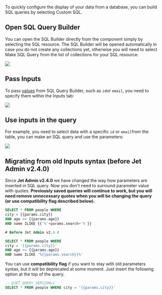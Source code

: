 [comment]: # ($page_title=Making SQL queries)
[comment]: # ($page_description=An overview of SQL request with PostgreSQL)

To quickly configure the display of your data from a database, you can build SQL queries by selecting Custom SQL. 

## Open SQL Query Builder

You can open the SQL Builder directly from the component simply by selecting the SQL resource. The SQL Builder will be opened automatically in case you do not create any collections yet, otherwise you will need to select Make SQL Query from the list of collections for your SQL resource:

![](https://gblobscdn.gitbook.com/assets%2F-LQ08RFAKZvFADEiXKFy%2F-MjehuplWWd6OK_2hI_D%2F-MjeidvxKZ6geBub4A1n%2Ftestgif42.gif?alt=media&token=36bfd635-665e-492a-942f-108a64ea512a)

## Pass Inputs

To pass [values](user-guide/parameters) from SQL Query Builder, such as `id`or `email`, you need to specify them within the Inputs tab:

![](https://gblobscdn.gitbook.com/assets%2F-LQ08RFAKZvFADEiXKFy%2F-MjehuplWWd6OK_2hI_D%2F-MjeisIsNwvdh6JOrgjr%2Fimage.png?alt=media&token=4be7a963-9d44-4529-89e3-e31b232132df)

## Use inputs in the query

For example, you need to select data with a specific `id` or `email`from the table, you can make an SQL query and use the parameters:

![](https://gblobscdn.gitbook.com/assets%2F-LQ08RFAKZvFADEiXKFy%2F-MjZ3LfsU1ZReomd0nUz%2F-MjZ6Tonqdbn2e2wxgfC%2Ftestgif13.gif?alt=media&token=df427cc1-c46f-4611-a8fd-750ad9a8e016)

## Migrating from old Inputs syntax \(before Jet Admin v2.4.0\)

Since **Jet Admin v2.4.0** we have changed the way how parameters are inserted in SQL query. Now you don't need to surround parameter value with quotes. **Previously saved queries will continue to work, but you will need remove unnecessary quotes when you will be changing the query \(or use compatibility flag described below\).**

```sql
SELECT * FROM people WHERE 
city = {{params.city}} 
AND age >= {{params.age}} 
AND name ILIKE {{'%'+params.search+'%'}}

# Before Jet Admin v2.4.0

SELECT * FROM people WHERE 
city = '{{params.city}}' 
AND age >= {{params.age}}
AND name ILIKE '%{{params.search}}%'
```

You can use **compatibility flag** if you want to stay with old parameters syntax, but it will be deprecated at some moment. Just insert the following option at the top of the query.

```sql
-- @JET_QUERY_VERSION=1
SELECT * FROM people WHERE city = '{{params.city}}'
```

